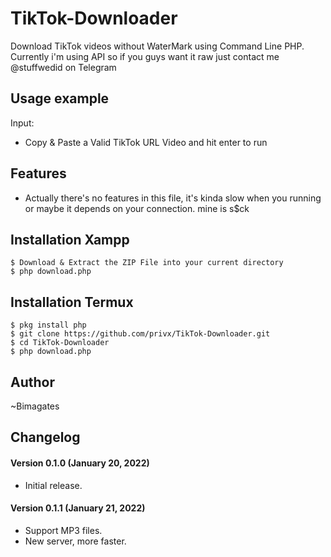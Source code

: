# TikTok-Downloader #
Download TikTok videos without WaterMark using Command Line PHP.
Currently i'm using API so if you guys want it raw just contact me @stuffwedid on Telegram


## Usage example ##
Input:
- Copy & Paste a Valid TikTok URL Video and hit enter to run


## Features ##
- Actually there's no features in this file, it's kinda slow when you running or maybe it depends on your connection. mine is s$ck


## Installation Xampp ##

```
$ Download & Extract the ZIP File into your current directory
$ php download.php
```

## Installation Termux ##

```
$ pkg install php
$ git clone https://github.com/privx/TikTok-Downloader.git
$ cd TikTok-Downloader
$ php download.php
```


## Author
~Bimagates


## Changelog ##
#### Version 0.1.0 (January 20, 2022) ####
- Initial release.
#### Version 0.1.1 (January 21, 2022) ####
- Support MP3 files.
- New server, more faster.



